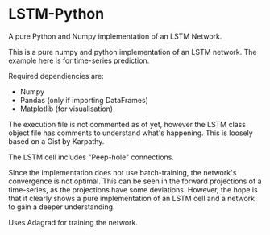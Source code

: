 # LSTM-Python
A pure Python and Numpy implementation of an LSTM Network.

This is a pure numpy and python implementation of an LSTM network. The example here is for time-series prediction. 

Required dependiencies are:
 - Numpy
 - Pandas (only if importing DataFrames)
 - Matplotlib (for visualisation)
 
The execution file is not commented as of yet, however the LSTM class object file has comments to understand what's happening. This is loosely based on a Gist by Karpathy.

The LSTM cell includes "Peep-hole" connections.

Since the implementation does not use batch-training, the network's convergence is not optimal. This can be seen in the forward projections of a time-series, as the projections have some deviations. However, the hope is that it clearly shows a pure implementation of an LSTM cell and a network to gain a deeper understanding.

Uses Adagrad for training the network.
